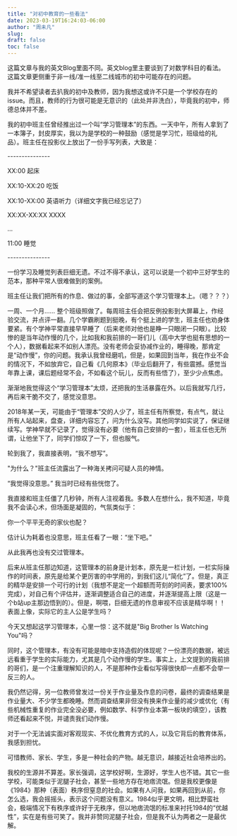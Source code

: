 ```yaml
---
title: "对初中教育的一些看法"
date: 2023-03-19T16:24:03-06:00
author: "周未凡"
slug:
draft: false
toc: false
---
```

<p>这篇文章与我的英文Blog里面不同。英文blog里主要谈到了对数学科目的看法。这篇文章更侧重于非一线/准一线至二线城市的初中可能存在的问题。</p>
<p>我并不希望读者去扒我的初中及教师，因为我想这或许不只是一个学校存在的issue。而且，教师的行为很可能是无意识的（此处并非洗白），毕竟我的初中，师德总体并不差。</p>
<p>我的初中班主任曾经推出过一个叫“学习管理本”的东西。一天中午，所有人拿到了一本簿子，封皮厚实，我以为是学校的一种鼓励（感觉是学习忙，班级给的礼品）。班主任在投影仪上放出了一份手写列表，大致是：</p>
<p>---------------</p>
<p>XX:00 起床</p>
<p>XX:10-XX:20 吃饭</p>
<p>XX:10-XX:00 英语听力（详细文字我已经忘记了）</p>
<p>XX:XX-XX:XX XXXX</p>
<p>...</p>
<p>11:00 睡觉</p>
<p>---------------</p>
<p>一份学习及睡觉列表巨细无遗。不过不得不承认，这可以说是一个初中三好学生的范本，那种平常人很难做到的案例。</p>
<p>班主任让我们把所有的作息、做过的事，全部写道这个学习管理本上。（嗯？？？）</p>
<p>一周、一个月…… 整个班级照做了。每周班主任会把反例投影到大屏幕上，作经验交流，并点评一翻。几个学霸刷题到挺晚，有个挺上进的学生，班主任也劝身体要紧。有个学神平常直接早早睡了（后来老师对他也是睁一只眼闭一只眼）。比较惨的是当年动作慢的几个，比如我和我前排的一哥们儿（高中大学也挺有思想的一个人），数据看起来不如别人漂亮。没有老师会妥协减作业的，睡得晚，那肯定是“动作慢”，你的问题。我承认我曾经磨叽，但是，如果回到当年，我在作业不会的情况下，不如放弃它，自己看《几何原本》（毕业后翻开了，有些震撼。感觉当年靠上课，课后题经常不会，不如看这个玩儿，反而有些悟了），至少少点焦虑。</p>
<p>渐渐地我觉得这个“学习管理本”太烦，还把我的生活暴露在外。以后我就写几行，再后来干脆不交了，感觉没意思。</p>
<p>2018年某一天，可能由于“管理本”交的人少了，班主任有所察觉，有点气，就让所有人站起来，盘查，详细内容忘了，问为什么没写。其他同学如实说了，保证继续写。学神早就不记录了，觉得没有必要（他有自己安排的一套），班主任也无所谓，让他坐下了，同学们惊叹了一下，但也服气。</p>
<p>轮到我了，我直接表明，“我不想写”。</p>
<p>"为什么？"班主任流露出了一种海关拷问可疑人员的神情。</p>
<p>“我觉得没意思。” 我当时已经有些恍惚了。</p>
<p>我直接和班主任僵了几秒钟，所有人注视着我。多数人在想什么，我不知道，毕竟我不会读心术，但场面是凝固的，气氛类似于：</p>
<p>你一个平平无奇的家伙也配？</p>
<p>估计认为耗着也没意思，班主任看了一眼：“坐下吧。”</p>
<p>从此我再也没有交过管理本。</p>
<p>后来从班主任那边知道，这管理本的前身是计划本，原先是一栏计划，一栏实际操作的时间表，原先是给某个更厉害的中学用的，到我们这儿“简化”了。但是，真正的精华是安排一个可行的计划（我想不是定一个超额而苛刻的时间表，要求100%完成），对自己有个评估并，逐渐调整适合自己的进度，并逐渐提高上限（这是一个b站up主那边悟到的）。但是，啊喂，巨细无遗的作息审视不应该是精华啊！！表面上像，实际它的主人公是学生吗？</p>
<p>今天又想起这学习管理本，心里一惊：这不就是"Big Brother Is Watching You"吗？</p>
<p>同时，这个管理本，有没有可能是暗中支持造假的体现呢？一份漂亮的数据，被远远看重于学生的实际能力，尤其是几个动作慢的学生。事实上，上文提到的我前排的哥们，是一个注重理解知识的人，不是那种作业看似写得很快却一点都不会举一反三的人。</p>
<p>我仍然记得，另一位教师曾发过一份关于作业量及作息的问卷，最终的调查结果是作业量大、不少学生都晚睡。然而调查结果非但没有换来作业量的减少或优化（有些机械性重复的作业完全没必要，例如数学、科学作业本第一板块的填空），该教师还看起来不悦，并谴责我们动作慢。</p>
<p>对于一个无法诚实面对客观现实、不优化教育方式的人，以及它背后的教育体系，我感到担忧。</p>
<p>可惜教师、家长、学生，多是一种社会的产物。越无意识，越接近社会培养出的。</p>
<p>我校的生源并不算差。家长强调，这学校好啊，生源好，学生人也不错。其它一些学校，可能类似于泥腿子社会，甚至一些地方存在地痞流氓。但是我校更像是《1984》那种（表面）秩序但窒息的社会。如果有人问我，如果再回到从前，你怎么选，我会摇摇头，表示这个问题没有意义。1984似乎更文明，相比野蛮社会，极端情况下有秩序或许好于无秩序，但以地痞流氓的标准来衬托1984的“优越性”，实在是有些可笑了。我并非赞同泥腿子社会，但是我不认为两者之一是最优解。</p>